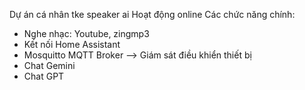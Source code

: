Dự án cá nhân tke speaker ai 
Hoạt động online
Các chức năng chính:
- Nghe nhạc: Youtube, zingmp3
- Kết nối Home Assistant
- Mosquitto MQTT Broker --> Giám sát điều khiển thiết bị
- Chat Gemini
- Chat GPT
